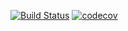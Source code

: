 [![Build Status](https://app.travis-ci.com/MikhailPushkarev25/job4j_car.svg?branch=master)](https://app.travis-ci.com/MikhailPushkarev25/job4j_car)
[![codecov](https://codecov.io/gh/MikhailPushkarev25/job4j_car/branch/master/graph/badge.svg?token=G4ldYxvO3Y)](https://codecov.io/gh/MikhailPushkarev25/job4j_car)